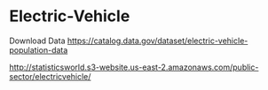 # Electric-Vehicle

Download Data
https://catalog.data.gov/dataset/electric-vehicle-population-data


http://statisticsworld.s3-website.us-east-2.amazonaws.com/public-sector/electricvehicle/
